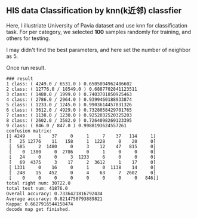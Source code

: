 ## HIS data Classification by knn(k近邻) classfier

Here, I illustriate University of Pavia dataset and use knn for classification task.
For per category, we selected **100** samples randomly for training, and others for testing.

I may didn't find the best parameters, and here set the number of neighbor as 5.

Once run result.
```
### result
1 class: ( 4249.0 / 6531.0 ) 0.6505894962486602
2 class: ( 12776.0 / 18549.0 ) 0.6887702841123511
3 class: ( 1480.0 / 1999.0 ) 0.7403701850925463
4 class: ( 2786.0 / 2964.0 ) 0.9399460188933874
5 class: ( 1233.0 / 1245.0 ) 0.9903614457831326
6 class: ( 3612.0 / 4929.0 ) 0.7328058429701765
7 class: ( 1138.0 / 1230.0 ) 0.9252032520325203
8 class: ( 2602.0 / 3582.0 ) 0.7264098269123395
9 class: ( 846.0 / 847.0 ) 0.9988193624557261
confusion matrix:
[[ 4249     1    37     0     1     7    37   114     1]
 [   25 12776    11   158     1  1228     0    20     0]
 [  585     2  1480     0     3    12    47   815     0]
 [    0  1380     0  2786     0     1     0     0     0]
 [   24     0     0     3  1233     6     0     0     0]
 [   69  4375     3    17     2  3612     1    17     0]
 [ 1331     0    16     0     1     0  1138    14     0]
 [  248    15   452     0     4    63     7  2602     0]
 [    0     0     0     0     0     0     0     0   846]]
total right num: 30722.0
total test num: 41876.0
Overall accuracy: 0.7336421816792434
Average accuracy: 0.8214750793889821
Kappa: 0.6627916544158474
decode map get finished.
```